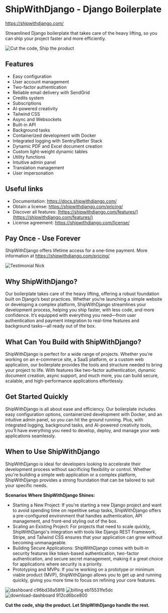 # ShipWithDjango - Django Boilerplate
https://shipwithdjango.com/

Streamlined Django boilerplate that takes care of the heavy lifting, so you can ship your project faster and more efficiently.

![Cut the code, Ship the product](https://github.com/user-attachments/assets/c0ae874f-bbff-4065-b3ac-2eb547b42ec9)

## Features
- Easy configuration
- User account management
- Two-factor authentication
- Reliable email delivery with SendGrid
- Credits system
- Subscriptions
- AI-powered creativity
- Tailwind CSS
- Async and Websockets
- Built-in API
- Background tasks
- Containerized development with Docker
- Integrated logging with Sentry/Better Stack
- Dynamic PDF and Excel document creation
- Custom light-weight dynamic tables
- Utility functions
- Intuitive admin panel
- Translation management
- User impersonation

## Useful links
- Documentation: https://docs.shipwithdjango.com/
- Obtain a license: https://shipwithdjango.com/pricing/
- Discover all features: [https://shipwithdjango.com/features/](https://shipwithdjango.com/features/)
- License agreement: https://shipwithdjango.com/license/

## Pay Once - Use Forever
ShipWithDjango offers lifetime access for a one-time payment. More information at https://shipwithdjango.com/pricing/

![Testimonial Nick](https://github.com/user-attachments/assets/70c6cc9c-64b0-4cd7-b370-0c7b66720fae)

## Why ShipWithDjango?
Our boilerplate takes care of the heavy lifting, offering a robust foundation built on Django’s best practices. Whether you’re launching a simple website or developing a complex platform, ShipWithDjango streamlines your development process, helping you ship faster, with less code, and more confidence. It’s equipped with everything you need—from user authentication and payment integration to real-time features and background tasks—all ready out of the box.

## What Can You Build with ShipWithDjango?
ShipWithDjango is perfect for a wide range of projects. Whether you're working on an e-commerce site, a SaaS platform, or a custom web application, our boilerplate provides the tools and structure needed to bring your project to life. With features like two-factor authentication, dynamic document creation, async support, and much more, you can build secure, scalable, and high-performance applications effortlessly.

## Get Started Quickly
ShipWithDjango is all about ease and efficiency. Our boilerplate includes easy configuration options, containerized development with Docker, and an intuitive admin panel, so you can hit the ground running. Plus, with integrated logging, background tasks, and AI-powered creativity tools, you’ll have everything you need to develop, deploy, and manage your web applications seamlessly.

## When to Use ShipWithDjango
ShipWithDjango is ideal for developers looking to accelerate their development process without sacrificing flexibility or control. Whether you're building a simple web application or a complex platform, ShipWithDjango provides a strong foundation that can be tailored to suit your specific needs.

**Scenarios Where ShipWithDjango Shines:**
- Starting a New Project: If you're starting a new Django project and want to avoid spending time on repetitive setup tasks, ShipWithDjango offers a pre-configured environment that handles authentication, API management, and front-end styling out of the box.
- Scaling an Existing Project: For projects that need to scale quickly, ShipWithDjango's integration with tools like Django REST Framework, Stripe, and Tailwind CSS ensures that your application can grow without becoming unmanageable.
- Building Secure Applications: ShipWithDjango comes with built-in security features like token-based authentication, two-factor authentication, and secure secret management, making it a great choice for applications where security is a priority.
- Prototyping and MVPs: If you're working on a prototype or minimum viable product (MVP), ShipWithDjango allows you to get up and running quickly, giving you more time to focus on refining your core features.

![dashboard c96bd38a58f8](https://github.com/user-attachments/assets/6b53aeae-6d74-4328-a647-b420caec371a)
![billing eb15531fe5dc](https://github.com/user-attachments/assets/230a2907-fa41-4f0b-853d-12c4ac547ca4)
![download-dashboard 912cd6bce800](https://github.com/user-attachments/assets/f30b15f8-415b-4eb5-b323-faea2a81339a)

**Cut the code, ship the product. Let ShipWithDjango handle the rest.**
